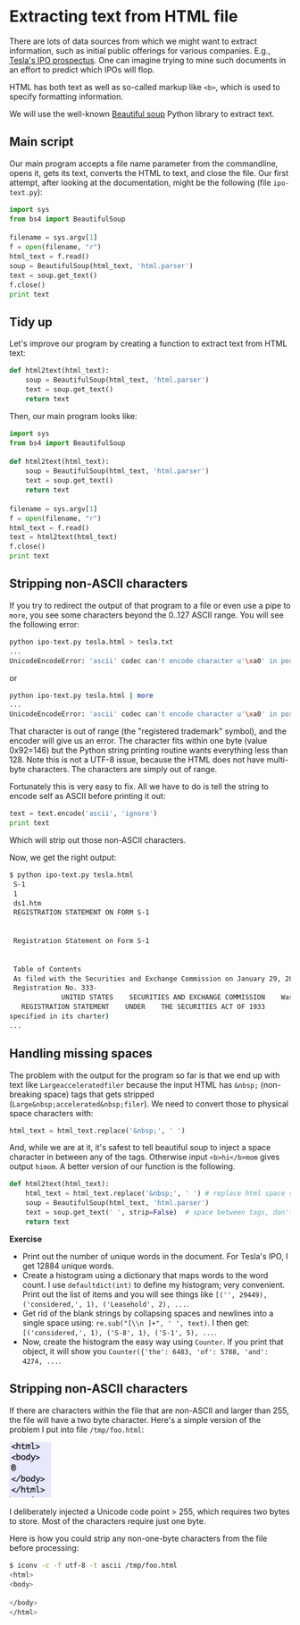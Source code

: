 # Extracting text from HTML file

There are lots of data sources from which we might want to extract information, such as initial public offerings for various companies. E.g., [Tesla's IPO prospectus](https://www.sec.gov/Archives/edgar/data/1318605/000119312510017054/ds1.htm). One can imagine trying to mine such documents in an effort to predict which IPOs will flop.

HTML has both text as well as so-called markup like `<b>`, which is used to specify formatting information.

We will use the well-known [Beautiful soup](https://www.crummy.com/software/BeautifulSoup/bs4/doc/) Python library to extract text. 

## Main script

Our main program accepts a file name parameter from the commandline, opens it, gets its text, converts the HTML to text, and close the file. Our first attempt, after looking at the documentation, might be the following (file `ipo-text.py`):


```python
import sys
from bs4 import BeautifulSoup

filename = sys.argv[1]
f = open(filename, "r")
html_text = f.read()
soup = BeautifulSoup(html_text, 'html.parser')
text = soup.get_text()
f.close()
print text
```

## Tidy up

Let's improve our program by creating a function to extract text from HTML text:

```python
def html2text(html_text):
    soup = BeautifulSoup(html_text, 'html.parser')
    text = soup.get_text()
    return text
```

Then, our main program looks like:

```python
import sys
from bs4 import BeautifulSoup

def html2text(html_text):
    soup = BeautifulSoup(html_text, 'html.parser')
    text = soup.get_text()
    return text

filename = sys.argv[1]
f = open(filename, "r")
html_text = f.read()
text = html2text(html_text)
f.close()
print text
```

## Stripping non-ASCII characters

If you try to redirect the output of that program to a file or even use a pipe to `more`, you see some characters beyond the 0..127 ASCII range. You will see the following error:

```bash
python ipo-text.py tesla.html > tesla.txt
...
UnicodeEncodeError: 'ascii' codec can't encode character u'\xa0' in position 197: ordinal not in range(128)
```

or

```bash
python ipo-text.py tesla.html | more
...
UnicodeEncodeError: 'ascii' codec can't encode character u'\xa0' in position 197: ordinal not in range(128)
```

That character is out of range (the "registered trademark" symbol), and the encoder will give us an error.  The character fits within one byte (value 0x92=146) but the Python string printing routine wants everything less than 128.  Note this is not a UTF-8 issue, because the HTML does not have multi-byte characters. The characters are simply out of range.

Fortunately this is very easy to fix. All we have to do is tell the string to encode self as ASCII before printing it out:

```python
text = text.encode('ascii', 'ignore')
print text
```

Which will strip out those non-ASCII characters. 

Now, we get the right output:

```bash
$ python ipo-text.py tesla.html
 S-1
 1
 ds1.htm
 REGISTRATION STATEMENT ON FORM S-1
 
 
 Registration Statement on Form S-1 
 
 
 Table of Contents 
 As filed with the Securities and Exchange Commission on January 29, 2010  
 Registration No. 333-                 
             UNITED STATES    SECURITIES AND EXCHANGE COMMISSION    Washington, D.C. 20549            FORM S-1  
   REGISTRATION STATEMENT    UNDER    THE SECURITIES ACT OF 1933            Tesla Motors, Inc.    (Exact name of Registrant as
specified in its charter)              
...
```

## Handling missing spaces

The problem with the output for the program so far is that we end up with text like `Largeacceleratedfiler` because the input HTML has `&nbsp;` (non-breaking space) tags that gets stripped (`Large&nbsp;accelerated&nbsp;filer`). We need to convert those to physical space characters with:

```python
html_text = html_text.replace('&nbsp;', ' ')
```

And, while we are at it, it's safest to tell beautiful soup to inject a space character in between any of the tags. Otherwise input `<b>hi</b>mom` gives output `himom`. A better version of our function is the following.

```python
def html2text(html_text):
    html_text = html_text.replace('&nbsp;', ' ') # replace html space specifier with space char
    soup = BeautifulSoup(html_text, 'html.parser')
    text = soup.get_text(' ', strip=False)  # space between tags, don't strip newlines
    return text
```


**Exercise**

* Print out the number of unique words in the document. For Tesla's IPO, I get 12884 unique words.
* Create a histogram using a dictionary that maps words to the word count. I use `defaultdict(int)` to define my histogram; very convenient. Print out the list of items and you will see things like `[('', 29449), ('considered,', 1), ('Leasehold', 2), ...`.
* Get rid of the blank strings by collapsing spaces and newlines into a single space using: `re.sub("[\\n ]+", ' ', text)`. I then get: `[('considered,', 1), ('S-8', 1), ('S-1', 5), ...`.
* Now, create the histogram the easy way using `Counter`. If you print that object, it will show you `Counter({'the': 6483, 'of': 5788, 'and': 4274, ...`.


## Stripping non-ASCII characters

If there are characters within the file that are non-ASCII and larger than 255, the file will have a two byte character. Here's a simple version of the problem I put into file `/tmp/foo.html`:

<img src=figures/html-funny-char.png width=75>

I deliberately injected a Unicode code point > 255, which requires two bytes to store.  Most of the characters require just one byte.

Here is how you could strip any non-one-byte characters from the file before processing:

```bash
$ iconv -c -f utf-8 -t ascii /tmp/foo.html 
<html>
<body>

</body>
</html>
```
